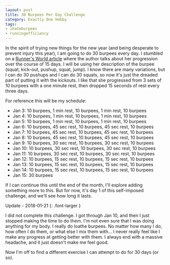 ```yaml
---
layout: post
title: 30 Burpees Per Day Challenge
category: Exactly One Hobby
tags:
- ihateburpees
- runningefficiency
---
```


In the spirit of trying new things for the new year (and being desperate to prevent injury this year), I am going to do 30 burpees every day. I stumbled on a [Runner's World article][1] where the author talks about her progression over the course of 15 days. I will be using her description of the burpee (squat, kick-out, pushup, squat, jump). I know there are many variations, but I can do 30 pushups and I can do 30 squats, so now it's just the dreaded part of putting it with the kickouts. I like that she progressed from 3 sets of 10 burpees with a one minute rest, then dropped 15 seconds of rest every three days.

For reference this will be my schedule:

- Jan 3: 10 burpees, 1 min rest, 10 burpees, 1 min rest, 10 burpees
- Jan 4: 10 burpees, 1 min rest, 10 burpees, 1 min rest, 10 burpees
- Jan 5: 10 burpees, 1 min rest, 10 burpees, 1 min rest, 10 burpees
- Jan 6: 10 burpees, 45 sec rest, 10 burpees, 45 sec rest, 10 burpees
- Jan 7: 10 burpees, 45 sec rest, 10 burpees, 45 sec rest, 10 burpees
- Jan 8: 10 burpees, 45 sec rest, 10 burpees, 45 sec rest, 10 burpees
- Jan 9: 10 burpees, 30 sec rest, 10 burpees, 30 sec rest, 10 burpees
- Jan 10: 10 burpees, 30 sec rest, 10 burpees, 30 sec rest, 10 burpees
- Jan 11: 10 burpees, 30 sec rest, 10 burpees, 30 sec rest, 10 burpees
- Jan 12: 10 burpees, 15 sec rest, 10 burpees, 15 sec rest, 10 burpees
- Jan 13: 10 burpees, 15 sec rest, 10 burpees, 15 sec rest, 10 burpees
- Jan 14: 10 burpees, 15 sec rest, 10 burpees, 15 sec rest, 10 burpees
- Jan 15: 30 burpees

If I can continue this until the end of the month, I'll explore adding something more to this. But for now, it's day 1 of this self-imposed challenge, and we'll see how long it lasts.

Update - 2018-01-21
{: .font-larger }

I did not complete this challenge. I got through Jan 10, and then I just stopped making the time to do them. I'm not even sure that I was doing anything for my body. I really do loathe burpees. No matter how many I do, how often I do them, or what else I mix them with... I never really feel like I make any progress at getting better with them. I always end with a massive headache, and it just doesn't make me feel good.

Now I'm off to find a different exercise I can attempt to do for 30 days (or so).

[1]: <https://www.runnersworld.com/general-interest/i-did-30-burpees-for-15-days-and-heres-what-happened>